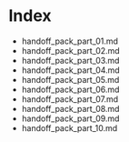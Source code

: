 # Index

- handoff_pack_part_01.md
- handoff_pack_part_02.md
- handoff_pack_part_03.md
- handoff_pack_part_04.md
- handoff_pack_part_05.md
- handoff_pack_part_06.md
- handoff_pack_part_07.md
- handoff_pack_part_08.md
- handoff_pack_part_09.md
- handoff_pack_part_10.md